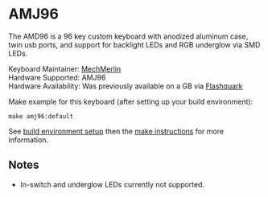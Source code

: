 # AMJ96

The AMD96 is a 96 key custom keyboard with anodized aluminum case, twin usb ports, and support for backlight LEDs and RGB underglow via SMD LEDs.

Keyboard Maintainer: [MechMerlin](https://github.com/mechmerlin)  
Hardware Supported: AMJ96  
Hardware Availability: Was previously available on a GB via [Flashquark](https://flashquark.com/product/amj96/)

Make example for this keyboard (after setting up your build environment):

    make amj96:default

See [build environment setup](https://docs.qmk.fm/#/getting_started_build_tools) then the [make instructions](https://docs.qmk.fm/#/getting_started_make_guide) for more information.

## Notes
- In-switch and underglow LEDs currently not supported. 
